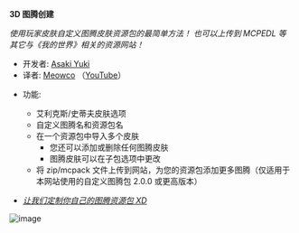 **3D 图腾创建**

_使用玩家皮肤自定义图腾皮肤资源包的最简单方法！
也可以上传到 MCPEDL 等其它与《我的世界》相关的资源网站！_

+ 开发者: [Asaki Yuki](https://www.youtube.com/@asakizuki)
+ 译者: [Meowco](https://azqaq.cat) （[YouTube](https://YouTube.com/@azqaq)）

- 功能:
  + 艾利克斯/史蒂夫皮肤选项
  + 自定义图腾名和资源包名
  + 在一个资源包中导入多个皮肤
    + 您还可以添加或删除任何图腾皮肤
    + 图腾皮肤可以在子包选项中更改
  + 将 zip/mcpack 文件上传到网站，为您的资源包添加更多图腾（仅适用于本网站使用的自定义图腾包 2.0.0 或更高版本）
  
- [_让我们定制你自己的图腾资源包 XD_](https://www.mcneko.com/tools/3dtotem)

![image](https://github.com/asakiyuki/3d-totem-generator/assets/108646953/700f1f64-7695-4241-986c-d636c3b7d662)
